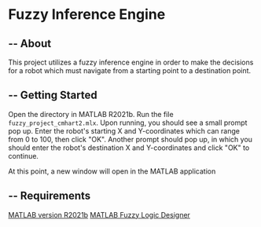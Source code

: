 Fuzzy Inference Engine
==

--
About
--

This project utilizes a fuzzy inference engine in order to make the decisions for a robot which must navigate from a starting point to a destination point.

--
Getting Started
--

Open the directory in MATLAB R2021b. Run the file `fuzzy_project_cmhart2.mlx`. Upon running, you should see a small prompt pop up. Enter the robot's starting X and Y-coordinates which can range from 0 to 100, then click "OK". Another prompt should pop up, in which you should enter the robot's destination X and Y-coordinates and click "OK" to continue.

At this point, a new window will open in the MATLAB application

--
Requirements
--

[MATLAB version R2021b](https://www.mathworks.com/products/new_products/latest_features.html)
[MATLAB Fuzzy Logic Designer](https://www.mathworks.com/help/fuzzy/fuzzylogicdesigner-app.html#:~:text=The%20Fuzzy%20Logic%20Designer%20app%20lets%20you%20design%20and%20test,remove%20input%20and%20output%20variables.)
